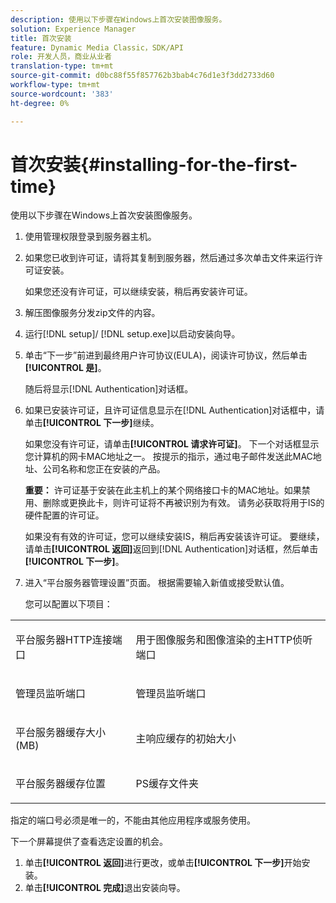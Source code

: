 ```yaml
---
description: 使用以下步骤在Windows上首次安装图像服务。
solution: Experience Manager
title: 首次安装
feature: Dynamic Media Classic，SDK/API
role: 开发人员，商业从业者
translation-type: tm+mt
source-git-commit: d0bc88f55f857762b3bab4c76d1e3f3dd2733d60
workflow-type: tm+mt
source-wordcount: '383'
ht-degree: 0%

---
```



# 首次安装{#installing-for-the-first-time}

使用以下步骤在Windows上首次安装图像服务。

1. 使用管理权限登录到服务器主机。
1. 如果您已收到许可证，请将其复制到服务器，然后通过多次单击文件来运行许可证安装。

   如果您还没有许可证，可以继续安装，稍后再安装许可证。
1. 解压图像服务分发zip文件的内容。
1. 运行[!DNL setup]/ [!DNL setup.exe]以启动安装向导。
1. 单击“下一步”前进到最终用户许可协议(EULA)，阅读许可协议，然后单击&#x200B;**[!UICONTROL 是]**。

   随后将显示[!DNL Authentication]对话框。
1. 如果已安装许可证，且许可证信息显示在[!DNL Authentication]对话框中，请单击&#x200B;**[!UICONTROL 下一步]**&#x200B;继续。

   如果您没有许可证，请单击&#x200B;**[!UICONTROL 请求许可证]**。 下一个对话框显示您计算机的网卡MAC地址之一。 按提示的指示，通过电子邮件发送此MAC地址、公司名称和您正在安装的产品。

   **重要：** 许可证基于安装在此主机上的某个网络接口卡的MAC地址。如果禁用、删除或更换此卡，则许可证将不再被识别为有效。 请务必获取将用于IS的硬件配置的许可证。

   如果没有有效的许可证，您可以继续安装IS，稍后再安装该许可证。 要继续，请单击&#x200B;**[!UICONTROL 返回]**&#x200B;返回到[!DNL Authentication]对话框，然后单击&#x200B;**[!UICONTROL 下一步]**。
1. 进入“平台服务器管理设置”页面。 根据需要输入新值或接受默认值。

   您可以配置以下项目：

<table id="table_AA5D7674BBBE4AD4B373066AEF413FFD"> 
 <tbody> 
  <tr> 
   <td> <p> 平台服务器HTTP连接端口 </p> </td> 
   <td> <p>用于图像服务和图像渲染的主HTTP侦听端口 </p> </td> 
  </tr> 
  <tr> 
   <td> <p> 管理员监听端口 </p> </td> 
   <td> <p>管理员监听端口 </p> </td> 
  </tr> 
  <tr> 
   <td> <p> 平台服务器缓存大小(MB) </p> </td> 
   <td> <p>主响应缓存的初始大小 </p> </td> 
  </tr> 
  <tr> 
   <td> <p> 平台服务器缓存位置 </p> </td> 
   <td> <p>PS缓存文件夹 </p> </td> 
  </tr> 
 </tbody> 
</table>

指定的端口号必须是唯一的，不能由其他应用程序或服务使用。

下一个屏幕提供了查看选定设置的机会。
1. 单击&#x200B;**[!UICONTROL 返回]**&#x200B;进行更改，或单击&#x200B;**[!UICONTROL 下一步]**&#x200B;开始安装。
1. 单击&#x200B;**[!UICONTROL 完成]**&#x200B;退出安装向导。
